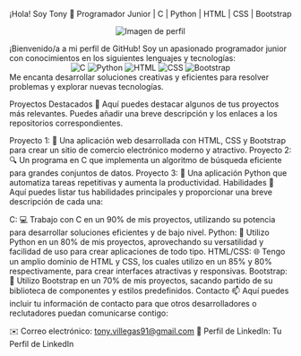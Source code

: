 ¡Hola! Soy Tony 👋
Programador Junior | C | Python | HTML | CSS | Bootstrap
<p align="center">
  <img src="https://avatars.githubusercontent.com/u/64533154?s=400&u=9906552c30e016e1111d9a91d96546d54c0be74f&v=4" alt="Imagen de perfil">
</p>
¡Bienvenido/a a mi perfil de GitHub! Soy un apasionado programador junior con conocimientos en los siguientes lenguajes y tecnologías:

<div align="center">
  <img src="https://img.shields.io/badge/C-90%25-brightgreen" alt="C">
  <img src="https://img.shields.io/badge/Python-80%25-blue" alt="Python">
  <img src="https://img.shields.io/badge/HTML-85%25-orange" alt="HTML">
  <img src="https://img.shields.io/badge/CSS-80%25-yellow" alt="CSS">
  <img src="https://img.shields.io/badge/Bootstrap-70%25-purple" alt="Bootstrap">
</div>
Me encanta desarrollar soluciones creativas y eficientes para resolver problemas y explorar nuevas tecnologías.

Proyectos Destacados 🚀
Aquí puedes destacar algunos de tus proyectos más relevantes. Puedes añadir una breve descripción y los enlaces a los repositorios correspondientes.

Proyecto 1: 🌟 Una aplicación web desarrollada con HTML, CSS y Bootstrap para crear un sitio de comercio electrónico moderno y atractivo.
Proyecto 2: 🔍 Un programa en C que implementa un algoritmo de búsqueda eficiente para grandes conjuntos de datos.
Proyecto 3: 🐍 Una aplicación Python que automatiza tareas repetitivas y aumenta la productividad.
Habilidades 💪
Aquí puedes listar tus habilidades principales y proporcionar una breve descripción de cada una:

C: 💻 Trabajo con C en un 90% de mis proyectos, utilizando su potencia para desarrollar soluciones eficientes y de bajo nivel.
Python: 🐍 Utilizo Python en un 80% de mis proyectos, aprovechando su versatilidad y facilidad de uso para crear aplicaciones de todo tipo.
HTML/CSS: 🌐 Tengo un amplio dominio de HTML y CSS, los cuales utilizo en un 85% y 80% respectivamente, para crear interfaces atractivas y responsivas.
Bootstrap: 🎨 Utilizo Bootstrap en un 70% de mis proyectos, sacando partido de su biblioteca de componentes y estilos predefinidos.
Contacto 📫
Aquí puedes incluir tu información de contacto para que otros desarrolladores o reclutadores puedan comunicarse contigo:

✉️ Correo electrónico: tony.villegas91@gmail.com
💼 Perfil de LinkedIn: Tu Perfil de LinkedIn
